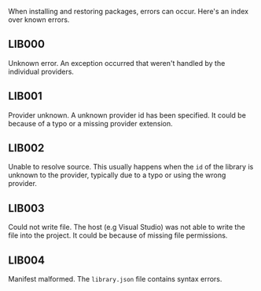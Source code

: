 When installing and restoring packages, errors can occur. Here's an index over known errors.

## LIB000
Unknown error. An exception occurred that weren't handled by the individual providers.

## LIB001
Provider unknown. A unknown provider id has been specified. It could be because of a typo or a missing provider extension.

## LIB002
Unable to resolve source. This usually happens when the `id` of the library is unknown to the provider, typically due to a typo or using the wrong provider.

## LIB003
Could not write file. The host (e.g Visual Studio) was not able to write the file into the project. It could be because of missing file permissions.

## LIB004
Manifest malformed. The `library.json` file contains syntax errors.